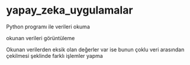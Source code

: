 # yapay_zeka_uygulamalar

Python programı ile  verileri okuma 

okunan verileri görüntüleme

Okunan verilerden eksik olan değerler var ise bunun çoklu veri arasından çekilmesi şeklinde farklı işlemler yapma

